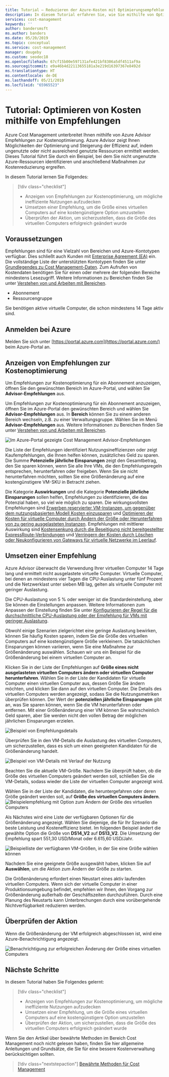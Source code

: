 ```yaml
---
title: Tutorial – Reduzieren der Azure-Kosten mit Optimierungsempfehlungen | Microsoft-Dokumentation
description: In diesem Tutorial erfahren Sie, wie Sie mithilfe von Optimierungsempfehlungen die Azure-Kosten senken können.
services: cost-management
keywords: ''
author: bandersmsft
ms.author: banders
ms.date: 05/20/2019
ms.topic: conceptual
ms.service: cost-management
manager: dougeby
ms.custom: seodec18
ms.openlocfilehash: 67cf15b00e597131afe421bf8306a5df4511af9a
ms.sourcegitcommit: e9a46b4d22113655181a3e219d16397367e8492d
ms.translationtype: HT
ms.contentlocale: de-DE
ms.lasthandoff: 05/21/2019
ms.locfileid: "65965523"
---
```

# <a name="tutorial-optimize-costs-from-recommendations"></a>Tutorial: Optimieren von Kosten mithilfe von Empfehlungen

Azure Cost Management unterbreitet Ihnen mithilfe von Azure Advisor Empfehlungen zur Kostenoptimierung. Azure Advisor zeigt Ihnen Möglichkeiten der Optimierung und Steigerung der Effizienz auf, indem ungenutzte oder nicht ausreichend genutzte Ressourcen ermittelt werden. Dieses Tutorial führt Sie durch ein Beispiel, bei dem Sie nicht ungenutzte Azure-Ressourcen identifizieren und anschließend Maßnahmen zur Kostenreduzierung ergreifen.

In diesem Tutorial lernen Sie Folgendes:

> [!div class="checklist"]
> * Anzeigen von Empfehlungen zur Kostenoptimierung, um mögliche ineffiziente Nutzungen aufzudecken
> * Umsetzen einer Empfehlung, um die Größe eines virtuellen Computers auf eine kostengünstigere Option umzustellen
> * Überprüfen der Aktion, um sicherzustellen, dass die Größe des virtuellen Computers erfolgreich geändert wurde

## <a name="prerequisites"></a>Voraussetzungen
Empfehlungen sind für eine Vielzahl von Bereichen und Azure-Kontotypen verfügbar. Dies schließt auch Kunden mit [Enterprise Agreement (EA)](https://azure.microsoft.com/pricing/enterprise-agreement/) ein. Die vollständige Liste der unterstützten Kontotypen finden Sie unter [Grundlegendes zu Cost Management-Daten](understand-cost-mgt-data.md). Zum Aufrufen von Kostendaten benötigen Sie für einen oder mehrere der folgenden Bereiche mindestens Lesezugriff. Weitere Informationen zu Bereichen finden Sie unter [Verstehen von und Arbeiten mit Bereichen](understand-work-scopes.md).

- Abonnement
- Ressourcengruppe

Sie benötigen aktive virtuelle Computer, die schon mindestens 14 Tage aktiv sind.

## <a name="sign-in-to-azure"></a>Anmelden bei Azure
Melden Sie sich unter [https://portal.azure.com](https://portal.azure.com/) beim Azure-Portal an.

## <a name="view-cost-optimization-recommendations"></a>Anzeigen von Empfehlungen zur Kostenoptimierung

Um Empfehlungen zur Kostenoptimierung für ein Abonnement anzuzeigen, öffnen Sie den gewünschten Bereich im Azure-Portal, und wählen Sie **Advisor-Empfehlungen** aus.

Um Empfehlungen zur Kostenoptimierung für ein Abonnement anzuzeigen, öffnen Sie im Azure-Portal den gewünschten Bereich und wählen Sie **Advisor-Empfehlungen** aus. In **Bereich** können Sie zu einem anderen Bereich wechseln, z.B. zu einer Verwaltungsgruppe. Wählen Sie im Menü **Advisor-Empfehlungen** aus. Weitere Informationen zu Bereichen finden Sie unter [Verstehen von und Arbeiten mit Bereichen](understand-work-scopes.md).

![Im Azure-Portal gezeigte Cost Management Advisor-Empfehlungen](./media/tutorial-acm-opt-recommendations/advisor-recommendations.png)

Die Liste der Empfehlungen identifiziert Nutzungsineffizienzen oder zeigt Kaufempfehlungen, die Ihnen helfen können, zusätzliches Geld zu sparen. Die Summe **Potenzielle jährliche Einsparungen** zeigt den Gesamtbetrag, den Sie sparen können, wenn Sie alle Ihre VMs, die den Empfehlungsregeln entsprechen, herunterfahren oder freigeben. Wenn Sie sie nicht herunterfahren möchten, sollten Sie eine Größenänderung auf eine kostengünstigere VM-SKU in Betracht ziehen.

Die Kategorie **Auswirkungen** und die Kategorie **Potenzielle jährliche Einsparungen** sollen helfen, Empfehlungen zu identifizieren, die das Potenzial haben, so viel wie möglich zu sparen. Die wirkungsvollsten Empfehlungen sind [Erwerben reservierter VM-Instanzen, um gegenüber dem nutzungsbasierten Modell Kosten einzusparen](../advisor/advisor-cost-recommendations.md#buy-reserved-virtual-machine-instances-to-save-money-over-pay-as-you-go-costs) und [Optimieren der Kosten für virtuelle Computer durch Ändern der Größe oder Herunterfahren von zu gering ausgelasteten Instanzen](../advisor/advisor-cost-recommendations.md#optimize-virtual-machine-spend-by-resizing-or-shutting-down-underutilized-instances). Empfehlungen mit mittlerer Auswirkung sind [Kostensenkung durch die Beseitigung nicht bereitgestellter ExpressRoute-Verbindungen](../advisor/advisor-cost-recommendations.md#reduce-costs-by-eliminating-unprovisioned-expressroute-circuits) und [Verringern der Kosten durch Löschen oder Neukonfigurieren von Gateways für virtuelle Netzwerke im Leerlauf](../advisor/advisor-cost-recommendations.md#reduce-costs-by-deleting-or-reconfiguring-idle-virtual-network-gateways).

## <a name="act-on-a-recommendation"></a>Umsetzen einer Empfehlung

Azure Advisor überwacht die Verwendung Ihrer virtuellen Computer 14 Tage lang und ermittelt nicht ausgelastete virtuelle Computer. Virtuelle Computer, bei denen an mindestens vier Tagen die CPU-Auslastung unter fünf Prozent und die Netzwerklast unter sieben MB lag, gelten als virtuelle Computer mit geringer Auslastung.

Die CPU-Auslastung von 5 % oder weniger ist die Standardeinstellung, aber Sie können die Einstellungen anpassen. Weitere Informationen zum Anpassen der Einstellung finden Sie unter [Konfigurieren der Regel für die durchschnittliche CPU-Auslastung oder der Empfehlung für VMs mit geringer Auslastung](../advisor/advisor-get-started.md#configure-low-usage-vm-recommendation).

Obwohl einige Szenarien zielgerichtet eine geringe Auslastung bewirken, können Sie häufig Kosten sparen, indem Sie die Größe des virtuellen Computers auf eine kostengünstigere Größe verkleinern. Die tatsächlichen Einsparungen können variieren, wenn Sie eine Maßnahme zur Größenänderung auswählen. Schauen wir uns ein Beispiel für die Größenänderung bei einem virtuellen Computer an.

Klicken Sie in der Liste der Empfehlungen auf **Größe eines nicht ausgelasteten virtuellen Computers ändern oder virtuellen Computer herunterfahren**. Wählen Sie in der Liste der Kandidaten für virtuelle Computer einen virtuellen Computer aus, dessen Größe Sie ändern möchten, und klicken Sie dann auf den virtuellen Computer. Die Details des virtuellen Computers werden angezeigt, sodass Sie die Nutzungsmetriken überprüfen können. Der Wert der **potenziellen jährliche Einsparungen** gibt an, was Sie sparen können, wenn Sie die VM herunterfahren oder entfernen. Mit einer Größenänderung einer VM können Sie wahrscheinlich Geld sparen, aber Sie werden nicht den vollen Betrag der möglichen jährlichen Einsparungen erzielen.

![Beispiel von Empfehlungsdetails](./media/tutorial-acm-opt-recommendations/recommendation-details.png)

Überprüfen Sie in den VM-Details die Auslastung des virtuellen Computers, um sicherzustellen, dass es sich um einen geeigneten Kandidaten für die Größenänderung handelt.

![Beispiel von VM-Details mit Verlauf der Nutzung](./media/tutorial-acm-opt-recommendations/vm-details.png)

Beachten Sie die aktuelle VM-Größe. Nachdem Sie überprüft haben, ob die Größe des virtuellen Computers geändert werden soll, schließen Sie die VM-Details, sodass wieder die Liste der virtuellen Computer angezeigt wird.

Wählen Sie in der Liste der Kandidaten, die heruntergefahren oder deren Größe geändert werden soll, auf **Größe des virtuellen Computers ändern**.
![Beispielempfehlung mit Option zum Ändern der Größe des virtuellen Computers](./media/tutorial-acm-opt-recommendations/resize-vm.png)

Als Nächstes wird eine Liste der verfügbaren Optionen für die Größenänderung angezeigt. Wählen Sie diejenige, die für Ihr Szenario die beste Leistung und Kosteneffizienz bietet. Im folgenden Beispiel ändert die gewählte Option die Größe von **DS14\_V2** auf **DS13\_V2**. Die Umsetzung der Empfehlung spart 551,30 USD/Monat oder 6.615,60 USD/Jahr.

![Beispielliste der verfügbaren VM-Größen, in der Sie eine Größe wählen können](./media/tutorial-acm-opt-recommendations/choose-size.png)

Nachdem Sie eine geeignete Größe ausgewählt haben, klicken Sie auf **Auswählen**, um die Aktion zum Ändern der Größe zu starten.

Die Größenänderung erfordert einen Neustart eines aktiv laufenden virtuellen Computers. Wenn sich der virtuelle Computer in einer Produktionsumgebung befindet, empfehlen wir Ihnen, den Vorgang zur Größenänderung außerhalb der Geschäftszeiten durchzuführen. Durch eine Planung des Neustarts kann Unterbrechungen durch eine vorübergehende Nichtverfügbarkeit reduzieren werden.

## <a name="verify-the-action"></a>Überprüfen der Aktion

Wenn die Größenänderung der VM erfolgreich abgeschlossen ist, wird eine Azure-Benachrichtigung angezeigt.

![Benachrichtigung zur erfolgreichen Änderung der Größe eines virtuellen Computers](./media/tutorial-acm-opt-recommendations/resized-notification.png)

## <a name="next-steps"></a>Nächste Schritte

In diesem Tutorial haben Sie Folgendes gelernt:

> [!div class="checklist"]
> * Anzeigen von Empfehlungen zur Kostenoptimierung, um mögliche ineffiziente Nutzungen aufzudecken
> * Umsetzen einer Empfehlung, um die Größe eines virtuellen Computers auf eine kostengünstigere Option umzustellen
> * Überprüfen der Aktion, um sicherzustellen, dass die Größe des virtuellen Computers erfolgreich geändert wurde

Wenn Sie den Artikel über bewährte Methoden im Bereich Cost Management noch nicht gelesen haben, finden Sie hier allgemeine Anleitungen und Grundsätze, die Sie für eine bessere Kostenverwaltung berücksichtigen sollten.

> [!div class="nextstepaction"]
> [Bewährte Methoden für Cost Management](cost-mgt-best-practices.md)
